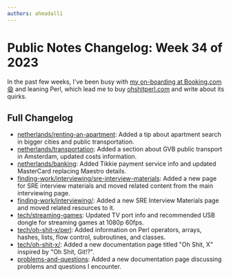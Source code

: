 ```yaml
---
authors: ahmadalli
---
```


# Public Notes Changelog: Week 34 of 2023

In the past few weeks, I've been busy with [my on-boarding at Booking.com 😄](https://www.linkedin.com/posts/ahmadalli_im-happy-to-share-that-im-starting-a-new-activity-7093953424672579584-5ViF) and leaning Perl, which lead me to buy [ohshitperl.com](https://ohshitperl.com) and write about its quirks.

<!-- truncate -->

## Full Changelog

- [netherlands/renting-an-apartment](https://publicnotes.io/netherlands/renting-an-apartment): Added a tip about apartment search in bigger cities and public transportation.
- [netherlands/transportation](https://publicnotes.io/netherlands/transportation): Added a section about GVB public transport in Amsterdam, updated costs information.
- [netherlands/banking](https://publicnotes.io/netherlands/banking): Added Tikkie payment service info and updated MasterCard replacing Maestro details.
- [finding-work/interviewing/sre-interview-materials](https://publicnotes.io/finding-work/interviewing/sre-interview-materials): Added a new page for SRE interview materials and moved related content from the main interviewing page.
- [finding-work/interviewing/](https://publicnotes.io/finding-work/interviewing/): Added a new SRE Interview Materials page and moved related resources to it.
- [tech/streaming-games](https://publicnotes.io/tech/streaming-games): Updated TV port info and recommended USB dongle for streaming games at 1080p 60fps.
- [tech/oh-shit-x/perl](https://publicnotes.io/tech/oh-shit-x/perl): Added information on Perl operators, arrays, hashes, lists, flow control, subroutines, and classes.
- [tech/oh-shit-x/](https://publicnotes.io/tech/oh-shit-x/): Added a new documentation page titled "Oh Shit, X" inspired by "Oh Shit, Git!?".
- [problems-and-questions](https://publicnotes.io/problems-and-questions): Added a new documentation page discussing problems and questions I encounter.
